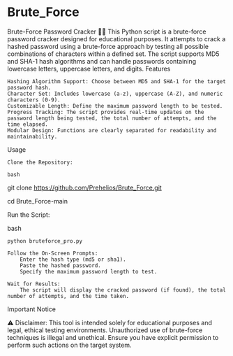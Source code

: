 # Brute_Force
Brute-Force Password Cracker 🕵️‍♂️
This Python script is a brute-force password cracker designed for educational purposes. It attempts to crack a hashed password using a brute-force approach by testing all possible combinations of characters within a defined set. The script supports MD5 and SHA-1 hash algorithms and can handle passwords containing lowercase letters, uppercase letters, and digits.
Features

    Hashing Algorithm Support: Choose between MD5 and SHA-1 for the target password hash.
    Character Set: Includes lowercase (a-z), uppercase (A-Z), and numeric characters (0-9).
    Customizable Length: Define the maximum password length to be tested.
    Progress Tracking: The script provides real-time updates on the password length being tested, the total number of attempts, and the time elapsed.
    Modular Design: Functions are clearly separated for readability and maintainability.

Usage

    Clone the Repository:

    bash

git clone https://github.com/Prehelios/Brute_Force.git

cd Brute_Force-main

Run the Script:

bash

    python bruteforce_pro.py

    Follow the On-Screen Prompts:
        Enter the hash type (md5 or sha1).
        Paste the hashed password.
        Specify the maximum password length to test.

    Wait for Results:
        The script will display the cracked password (if found), the total number of attempts, and the time taken.

Important Notice

⚠️ Disclaimer: This tool is intended solely for educational purposes and legal, ethical testing environments. Unauthorized use of brute-force techniques is illegal and unethical. Ensure you have explicit permission to perform such actions on the target system.
